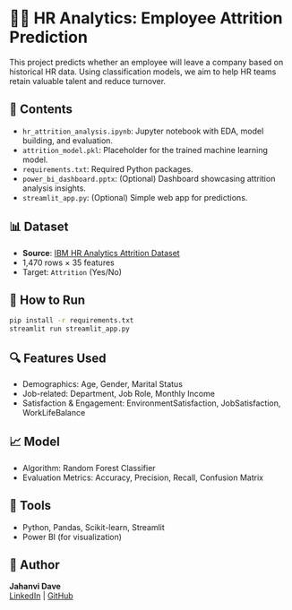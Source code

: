 # 👩‍💼 HR Analytics: Employee Attrition Prediction

This project predicts whether an employee will leave a company based on historical HR data. Using classification models, we aim to help HR teams retain valuable talent and reduce turnover.

## 📁 Contents

- `hr_attrition_analysis.ipynb`: Jupyter notebook with EDA, model building, and evaluation.
- `attrition_model.pkl`: Placeholder for the trained machine learning model.
- `requirements.txt`: Required Python packages.
- `power_bi_dashboard.pptx`: (Optional) Dashboard showcasing attrition analysis insights.
- `streamlit_app.py`: (Optional) Simple web app for predictions.

## 📊 Dataset

- **Source**: [IBM HR Analytics Attrition Dataset](https://www.kaggle.com/datasets/pavansubhasht/ibm-hr-analytics-attrition-dataset)
- 1,470 rows × 35 features
- Target: `Attrition` (Yes/No)

## 🚀 How to Run

```bash
pip install -r requirements.txt
streamlit run streamlit_app.py
```

## 🔍 Features Used

- Demographics: Age, Gender, Marital Status
- Job-related: Department, Job Role, Monthly Income
- Satisfaction & Engagement: EnvironmentSatisfaction, JobSatisfaction, WorkLifeBalance

## 📈 Model

- Algorithm: Random Forest Classifier
- Evaluation Metrics: Accuracy, Precision, Recall, Confusion Matrix

## 🧠 Tools

- Python, Pandas, Scikit-learn, Streamlit
- Power BI (for visualization)

## 📌 Author

**Jahanvi Dave**  
[LinkedIn](https://linkedin.com/in/jahanvi-8271a7214) | [GitHub](https://github.com/Jahanvi3008)
